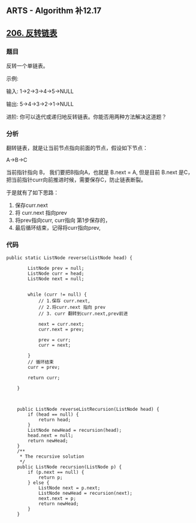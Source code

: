 ## ARTS - Algorithm 补12.17
## [206. 反转链表](https://leetcode-cn.com/problems/reverse-linked-list/submissions/)

### 题目
反转一个单链表。

示例:

输入: 1->2->3->4->5->NULL

输出: 5->4->3->2->1->NULL

进阶:
你可以迭代或递归地反转链表。你能否用两种方法解决这道题？

### 分析

翻转链表，就是让当前节点指向前面的节点，假设如下节点：

A->B->C

当前指针指向 B， 我们要把B指向A，也就是  B.next = A, 但是目前 B.next 是C，把当前指针curr向前推进时候，需要保存C，防止链表断裂。

于是就有了如下思路：

1. 保存curr.next 
2. 将 curr.next 指向prev
3. 将prev指向curr, curr指向 第1步保存的，
4. 最后循环结束，记得将curr指向prev,

### 代码

```
public static ListNode reverse(ListNode head) {

        ListNode prev = null;
        ListNode curr = head;
        ListNode next = null;


        while (curr != null) {
            // 1.保存 curr.next,
            // 2.将curr.next 指向 prev
            // 3. curr 翻转到curr.next,prev前进

            next = curr.next;
            curr.next = prev;

            prev = curr;
            curr = next;

        }
        // 循环结束
        curr = prev;

        return curr;

    }
    
    
    
    public ListNode reverseListRecursion(ListNode head) {
		if (head == null) {
			return head;
		}
		ListNode newHead = recursion(head);
		head.next = null;
		return newHead;
	}
	/**
	 * The recursive solution
	 */
	public ListNode recursion(ListNode p) {
		if (p.next == null) {
			return p;
		} else {
			ListNode next = p.next;
			ListNode newHead = recursion(next);
			next.next = p;
			return newHead;
		}
	}
```

